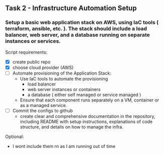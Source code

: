 ## Task 2 - Infrastructure Automation Setup

### Setup a basic web application stack on AWS, using IaC tools ( terraform, ansible, etc. ). The stack should include a load balancer, web server, and a database running on separate instances or services.

Script requirements:
- [x] create public repo
- [x] choose cloud provider (AWS)
- [ ] Automate provisioning of the Application Stack:
    - Use IaC tools to automate the provisioning
        * load balancer
        * web server instances or containers
        * a database ( either self managed or service managed )
    - Ensure that each component runs separately on a VM, container or as a managed service.
- [ ] Commit the configs to github
    - create clear and comprehensive documentation in the repository, including README with setup instructions, explanations of code structure, and details on how to manage the infra.

Optional:
- I wont include them rn as I am running out of time
